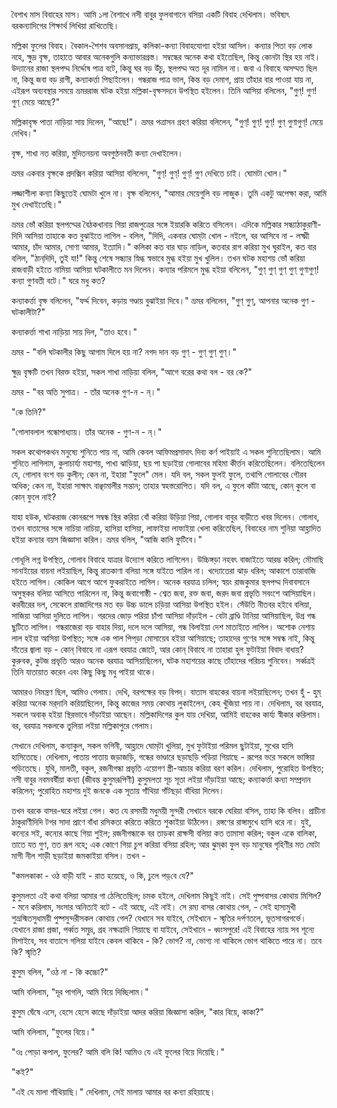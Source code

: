 বৈশাখ মাস বিবাহের মাস। আমি ১লা বৈশাখে নসী বাবুর ফুলবাগানে বসিয়া একটি বিবাহ দেখিলাম। ভবিষ্যৎ বরকন্যাদিগের শিক্ষার্থ লিখিয়া রাখিতেছি।

মল্লিকা ফুলের বিবাহ। বৈকাল-শৈশব অবসানপ্রায়, কলিকা-কন্যা বিবাহযোগ্যা হইয়া আসিল। কন্যার পিতা বড় লোক নহে, ক্ষুদ্র বৃক্ষ, তাহাতে আবার অনেকগুলি কন্যাভারগ্রস্ত। সম্বন্ধের অনেক কথা হইতেছিল, কিন্তু কোনটা স্থির হয় নাই। উদ্যানের রাজা স্থলপদ্ম নির্দ্দোষ পাত্র বটে, কিন্তু ঘর বড় উঁচু, স্থলপদ্ম অত দূর নামিল না। জবা এ বিবাহে অসম্মত ছিল না, কিন্তু জবা বড় রাগী, কন্যাকর্ত্তা পিছাইলেন। গন্ধরাজ পাত্র ভাল, কিন্ত বড় দেমাগ, প্রায় তাঁহার বার পাওয়া যায় না, এইরূপ অব্যবস্থার সময়ে ভ্রমররাজ ঘটক হইয়া মল্লিকা-বৃক্ষসদনে উপস্থিত হইলেন। তিনি আসিয়া বলিলেন, "গুণ্‌! গুণ! গুণ্‌ মেয়ে আছে?"

মল্লিকাবৃক্ষ পাতা নাড়িয়া সায় দিলেন, "আছে!"। ভ্রমর পত্রাসন গ্রহণ করিয়া বলিলেন, "গুণ্‌! গুণ্‌! গুণ্‌! গুণ্‌ গুণাগুণ্‌! মেয়ে দেখিব।"

বৃক্ষ, শাখা নত করিয়া, মুদিতনয়না অবগুণ্ঠনবতী কন্যা দেখাইলেন।

ভ্রমর একবার বৃক্ষকে প্রদক্সিন করিয়া আসিয়া বলিলেন, "গুণ্‌! গুণ্‌! গুণ্‌! গুণ দেখিতে চাই। ঘোমটা খোল।"

লজ্জাশীলা কন্যা কিছুতেই ঘোমটা খুলে না। বৃক্ষ বলিলেন, "আমার মেয়েগুলি বড় লাজুক। তুমি একটু অপেক্ষা করা, আমি মুখ দেখাইতেছি।"

ভ্রমর ভোঁ করিয়া স্থলপদ্মের বৈঠকখানায় গিয়া রাজপুত্রের সঙ্গে ইয়ারকি করিতে বসিলেন। এদিকে মল্লিকার সন্ধ্যাঠাকুরাণী-দিদি আসিয়া তাহাকে কত বুঝাইতে লাগিল - বলিল, "দিদি, একবার ঘোম্‌টা খোল - নইলে, বর আসিবে না - লক্ষ্মী আমার, চাঁদ আমার, সোণা আমার, ইত্যাদি।" কলিকা কত বার ঘাড় নাড়িল, কতবার রাগ করিয়া মুখ ঘুরাইল, কত বার বলিল, "ঠান্‌দিদি, তুই যা!" কিন্তু শেষে সন্ধ্যার স্নিগ্ধ স্বভাবে মুগ্ধ হইয়া মুখ খুলিল। তখন ঘটক মহাশয় ভোঁ করিয়া রাজবাড়ী হইতে নামিয়া আসিয়া ঘটকালীতে মন দিলেন। কন্যার পরিমলে মুগ্ধ হইয়া বলিলেন, "গুণ্‌ গুণ্‌ গুণ্‌ গুণ্‌ গুণাগুণ্‌! কন্যা গুণবতী বটে।" ঘরে মধু কত?

কন্যাকর্ত্তা বৃক্ষ বলিলেন, "ফর্দ্দ দিবেন, কড়ায় গণ্ডায় বুঝাইয়া দিবে।" ভ্রমর বলিলেন, "গুণ্‌ গুণ্‌, আপনার অনেক গুণ - ঘটকালীটা?"

কন্যাকর্ত্তা শাখা নাড়িয়া সায় দিল, "তাও হবে।"

ভ্রমর - "বলি ঘটকালীর কিছু আগাম দিলে হয় না? নগদ দান বড় গুণ্‌ - গুণ্‌ গুণ্‌ গুণ্‌।"

ক্ষুদ্র বৃক্ষটি তখন বিরক্ত হইয়া, সকল শাখা নাড়িয়া বলিল, "আগে বরের কথা বল - বর কে?"

ভ্রমর - "বর অতি সুপাত্র। - তাঁর অনেক গুণ-ন - ন্‌।"

"কে তিনি?"

"গোলাবলাল গন্ধোপাধ্যায়। তাঁর অনেক - গুণ-ন - ন্‌।"

সকল কথোপকথন মনুষ্যে শুনিতে পায় না, আমি কেবল আফিমপ্রসাদাৎ দিব্য কর্ণ পাইয়াই এ সকল শুনিতেছিলাম। আমি শুনিতে লাগিলাম, কুলাচার্য্য মহাশয়, পাখা ঝাড়িয়া, ছয় পা ছড়াইয়া গোলাবের মহিমা কীর্ত্তন করিতেছিলেন। বলিতেছিলেন যে, গোলাব বংশ বড় কুলীন; কেন না, ইহারা "ফুলে" মেল। যদি বল, সকল ফুলই ফুলে, তথাপি গোলাবের গৌরব অধিক; কেন না, ইহারা সাক্ষাৎ বাঞ্ছামালীর সন্তান; তাহার স্বহস্তরোপিত। যদি বল, এ ফুলে কাঁটা আছে, কোন্‌ কুলে বা কোন্‌ ফুলে নাই?

যাহা হউক, ঘটকরাজ কোনরূপে সম্বন্ধ স্থির করিয়া বোঁ করিয়া উড়িয়া গিয়া, গোলাব বাবুর বাড়ীতে খবর দিলেন। গোলাব, তখন বাতাসের সঙ্গে নাচিয়া নাচিয়া, হাসিয়া হাসিয়া, লাফাইয়া লাফাইয়া খেলা করিতেছিল, বিবাহের নাম শুনিয়া আহ্লাদিত হইয়া কন্যার বয়স জিজ্ঞাসা করিল। ভ্রমর বলিল, "আজি কালি ফুটিবে।"

গোধূলি লগ্ন উপস্থিত, গোলাব বিবাহে যাত্রার উদ্যোগ করিতে লাগিলেন। উচ্চিঙ্গড়া নহবৎ বাজাইতে আরম্ভ করিল; মৌমাছি সানাইয়ের বায়না লইয়াছিল, কিন্তু রাতকাণা বলিয়া সঙ্গে যাইতে পারিল না। খদ্যোতেরা ঝাড় ধরিল; আকাশে তারাবাজি হইতে লাগিল। কোকিল আগে আগে ফুকরাইতে লাগিল। অনেক বরযাত্র চলিল; স্বয়ং রাজকুমার স্থলপদ্ম দিবাবসানে অসুস্থকর বলিয়া আসিতে পারিলেন না, কিন্তু জবাগোষ্ঠী - শ্বেত জবা, রক্ত জবা, জরদ জবা প্রভৃতি সবংশে আসিয়াছিল। করবীরের দল, সেকেলে রাজাদিগের মত বড় উচ্চ ডালে চড়িয়া আসিয়া উপস্থিত হইল। সেঁউতি নীতবর হইবে বলিয়া, সাজিয়া আসিয়া দুলিতে লাগিল। গরদের জোড় পরিয়া চাঁপা আসিয়া দাঁড়াইল - বেটা ব্রাণ্ডি টানিয়া আসিয়াছিল, উগ্র গন্ধ ছুটিতে লাগিল। গন্ধরাজেরা বড় বাহার দিয়া, দলে দলে আসিয়া, গন্ধ বিলাইয়া দেশ মাতাইতে লাগিল। অশোক নেশায় লাল হইয়া আসিয়া উপস্থিত; সঙ্গে এক পাল পিপ্‌ড়া মোসায়েব হইয়া আসিয়াছে; তাহাদের গুণের সঙ্গে সম্বন্ধ নাই, কিন্তু দাঁতের জ্বালা বড় - কোন্‌ বিবাহে না এরূপ বরযাত্র জোটে, আর কোন্‌ বিবাহে না তাহারা হুল ফুটাইয়া বিবাদ বাধায়? কুরুবক, কুটজ প্রভৃতি আরও অনেক বরযাত্র আসিয়াছিলেন, ঘটক মহাশয়ের কাছে তাঁহাদের পরিচয় শুনিবেন। সর্ব্বত্রই তিনি যাতায়াত করেন এবং কিছু কিছু মধু পাইয়া থাকে।

আমারও নিমন্ত্রণ ছিল, আমিও গেলাম। দেখি, বরপক্ষের বড় বিপদ্‌। বাতাস বাহকের বায়না লইয়াছিলেন; তখন হুঁ - হুম্‌ করিয়া অনেক মর্‌দানি করিয়াছিলেন, কিন্তু কাজের সময় কোথায় লুকাইলেন, কেহ খুঁজিয়া পায় না। দেখিলাম, বর বরযাত্র, সকলে অবাক্‌ হইয়া স্থিরভাবে দাঁড়াইয়া আছেন। মল্লিকাদিগের কুল যায় দেখিয়া, আমিই বাহকের কার্য্য স্বীকার করিলাম। বর, বরযাত্র সকলকে তুলিয়া লইয়া মল্লিকাপুরে গেলাম।

সেখানে দেখিলাম, কন্যাকুল, সকল ভগিনী, আহ্লাদে ঘোম্‌টা খুলিয়া, মুখ ফুটাইয়া পরিমল ছুটাইয়া, সুখের হাসি হাসিতেছে। দেখিলাম, পাতায় পাতায় জড়াজড়ি, গন্ধের ভাণ্ডারে ছড়াছড়ি পড়িয়া গিয়াছে - রূপের ভরে সকলে ভাঙ্গিয়া পড়িতেছে। যুথি, মালতী, বকুল, রজনীগন্ধা প্রভৃতি এয়োগণ স্ত্রী-আচার করিয়া বরণ করিল। দেখিলাম, পুরোহিত উপস্থিত; নসী বাবুর নবমবর্ষীয়া কন্যা (জীবন্ত কুসুমরূপিণী) কুসুমলতা সূচ সূতা লইয়া দাঁড়াইয়া আছে; কন্যাকর্ত্তা কন্যা সম্প্রদান করিলেন; পুরোহিত মহাশয় দুই জনকে এক সূতায় গাঁথিয়া গাঁটছড়া বাঁধিয়া দিলেন।

তখন বরকে বাসর-ঘরে লইয়া গেল। কত যে রসময়ী মধুময়ী সুন্দরী সেখানে বরকে ঘেরিয়া বসিল, তাহা কি বলিব। প্রাচীনা ঠাকুরাণীদিদি টগর সাদা প্রাণে বাঁধা রসিকতা করিতে করিতে শুকাইয়া উঠিলেন। রঙ্গণের রাঙ্গামুখে হাসি ধরে না। যুই, কন্যের সই, কন্যের কাছে গিয়া শুইল; রজনীগন্ধাকে বর তাড়কা রাক্ষসী বলিয়া কত তামাসা করিল; বকুল একে বালিকা, তাতে যত গুণ, তত রূপ নহে; এক কোণে গিয়া চুপ করিয়া বসিয়া রহিল; আর ঝুম্‌কা ফুল বড় মানুষের গৃহিণীর মত মোটা মাগী নীল শাড়ী ছড়াইয়া জমকাইয়া বসিল। তখন -

"কমলকাকা - ওঠ বাড়ী যাই - রাত হয়েছে, ও কি, ঢুলে পড়্‌বে যে?"

কুসুমলতা এই কথা বলিয়া আমার গা ঠেলিতেছিল; চমক হইলে, দেখিলাম কিছুই নাই। সেই পুষ্পবাসর কোথায় মিশিল? - মনে করিলাম, সংসার অনিত্যই বটে - এই আছে, এই নাই। সে রম্য বাসর কোথায় গেল, - সেই হাস্যমুখী শুভ্রস্মিতসুধাময়ী পুষ্পসুন্দরীসকল কোথায় গেল? যেখানে সব যাইবে, সেইখানে - স্মৃতির দর্পণতলে, ভূতসাগরগর্ভে। যেখানে রাজা প্রজা, পর্ব্বত সমুদ্র, গ্রহ নক্ষত্রাদি গিয়াছে বা যাইবে, সেইখানে - ধ্বংসপুরে! এই বিবাহের ন্যায় সব শূন্যে মিশাইবে, সব বাতাসে গলিয়া যাইবে কেবল থাকিবে - কি? ভোগ? না, ভোগ্য না থাকিলে ভোগ থাকিতে পারে না। তবে কি? স্মৃতি?

কুসুম বলিল, "ওঠ না - কি কচ্চো?"

আমি বলিলাম, "দূর পাগলি, আমি বিয়ে দিচ্ছিলাম।"

কুসুম ঘেঁষে এসে, হেসে হেসে কাছে দাঁড়াইয়া আদর করিয়া জিজ্ঞাসা করিল, "কার বিয়ে, কাকা?"

আমি বলিলাম, "ফুলের বিয়ে।"

"ওঃ পোড়া কপাল, ফুলের? আমি বলি কি! আমিও যে এই ফুলের বিয়ে দিয়েছি।"

"কই?"

"এই যে মালা গাঁথিয়াছি।" দেখিলাম, সেই মালায় আমার বর কন্যা রহিয়াছে।
